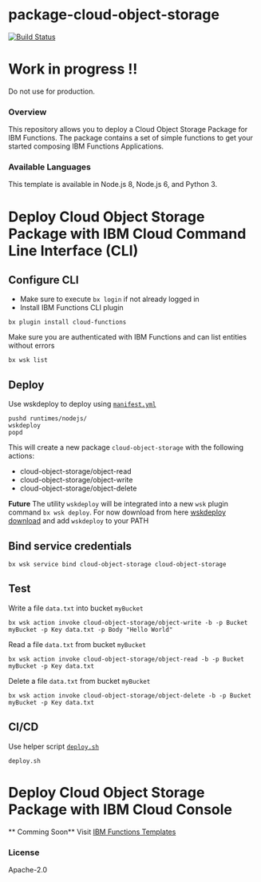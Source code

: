 # package-cloud-object-storage
[![Build Status](https://travis-ci.org/ibm-functions/template-cloud-object-storage.svg?branch=master)](https://travis-ci.org/ibm-functions/template-cloud-object-storage)

# Work in progress !!

Do not use for production.

### Overview
This repository allows you to deploy a Cloud Object Storage Package for IBM Functions.
The package contains a set of simple functions to get your started composing IBM Functions Applications.

### Available Languages
This template is available in Node.js 8, Node.js 6, and Python 3.

# Deploy Cloud Object Storage Package with IBM Cloud Command Line Interface (CLI)

## Configure CLI
- Make sure to execute `bx login` if not already logged in
- Install IBM Functions CLI plugin
```
bx plugin install cloud-functions
```
Make sure you are authenticated with IBM Functions and can list entities without errors
```
bx wsk list
```
## Deploy

Use wskdeploy to deploy using [`manifest.yml`](./manifest.yml)
```
pushd runtimes/nodejs/
wskdeploy
popd
```

This will create a new package `cloud-object-storage` with the following actions:
- cloud-object-storage/object-read
- cloud-object-storage/object-write
- cloud-object-storage/object-delete

**Future**
 The utility `wskdeploy` will be integrated into a new `wsk` plugin command `bx wsk deploy`.
For now download from here [wskdeploy download](https://github.com/apache/incubator-openwhisk-wskdeploy/releases) and add `wskdeploy` to your PATH

## Bind service credentials

```
bx wsk service bind cloud-object-storage cloud-object-storage
```


## Test
Write a file `data.txt` into bucket `myBucket`
```
bx wsk action invoke cloud-object-storage/object-write -b -p Bucket myBucket -p Key data.txt -p Body "Hello World"
```
Read a file `data.txt` from bucket `myBucket`
```
bx wsk action invoke cloud-object-storage/object-read -b -p Bucket myBucket -p Key data.txt
```
Delete a file `data.txt` from bucket `myBucket`
```
bx wsk action invoke cloud-object-storage/object-delete -b -p Bucket myBucket -p Key data.txt
```

## CI/CD
Use helper script [`deploy.sh`](./deploy.sh)
```
deploy.sh
```

# Deploy Cloud Object Storage Package with IBM Cloud Console

** Comming Soon**
Visit [IBM Functions Templates](https://console.bluemix.net/openwhisk/create/template)


### License
Apache-2.0
